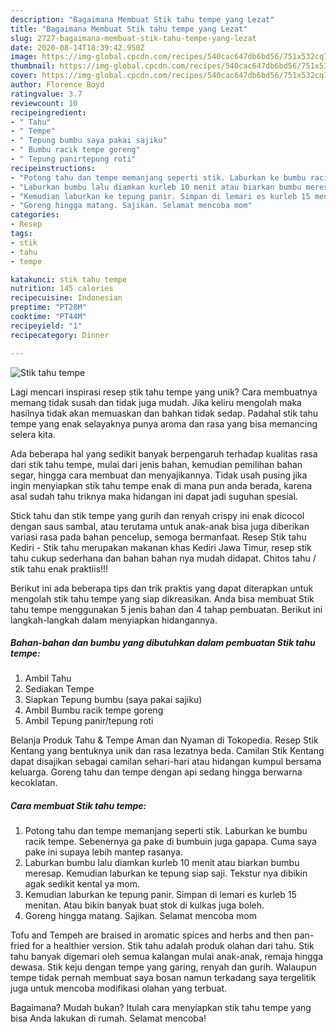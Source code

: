 ```yaml
---
description: "Bagaimana Membuat Stik tahu tempe yang Lezat"
title: "Bagaimana Membuat Stik tahu tempe yang Lezat"
slug: 2727-bagaimana-membuat-stik-tahu-tempe-yang-lezat
date: 2020-08-14T18:39:42.950Z
image: https://img-global.cpcdn.com/recipes/540cac647db6bd56/751x532cq70/stik-tahu-tempe-foto-resep-utama.jpg
thumbnail: https://img-global.cpcdn.com/recipes/540cac647db6bd56/751x532cq70/stik-tahu-tempe-foto-resep-utama.jpg
cover: https://img-global.cpcdn.com/recipes/540cac647db6bd56/751x532cq70/stik-tahu-tempe-foto-resep-utama.jpg
author: Florence Boyd
ratingvalue: 3.7
reviewcount: 10
recipeingredient:
- " Tahu"
- " Tempe"
- " Tepung bumbu saya pakai sajiku"
- " Bumbu racik tempe goreng"
- " Tepung panirtepung roti"
recipeinstructions:
- "Potong tahu dan tempe memanjang seperti stik. Laburkan ke bumbu racik tempe. Sebenernya ga pake di bumbuin juga gapapa. Cuma saya pake ini supaya lebih mantep rasanya."
- "Laburkan bumbu lalu diamkan kurleb 10 menit atau biarkan bumbu meresap. Kemudian laburkan ke tepung siap saji. Tekstur nya dibikin agak sedikit kental ya mom."
- "Kemudian laburkan ke tepung panir. Simpan di lemari es kurleb 15 menitan. Atau bikin banyak buat stok di kulkas juga boleh."
- "Goreng hingga matang. Sajikan. Selamat mencoba mom"
categories:
- Resep
tags:
- stik
- tahu
- tempe

katakunci: stik tahu tempe 
nutrition: 145 calories
recipecuisine: Indonesian
preptime: "PT28M"
cooktime: "PT44M"
recipeyield: "1"
recipecategory: Dinner

---
```



![Stik tahu tempe](https://img-global.cpcdn.com/recipes/540cac647db6bd56/751x532cq70/stik-tahu-tempe-foto-resep-utama.jpg)

Lagi mencari inspirasi resep stik tahu tempe yang unik? Cara membuatnya memang tidak susah dan tidak juga mudah. Jika keliru mengolah maka hasilnya tidak akan memuaskan dan bahkan tidak sedap. Padahal stik tahu tempe yang enak selayaknya punya aroma dan rasa yang bisa memancing selera kita.

Ada beberapa hal yang sedikit banyak berpengaruh terhadap kualitas rasa dari stik tahu tempe, mulai dari jenis bahan, kemudian pemilihan bahan segar, hingga cara membuat dan menyajikannya. Tidak usah pusing jika ingin menyiapkan stik tahu tempe enak di mana pun anda berada, karena asal sudah tahu triknya maka hidangan ini dapat jadi suguhan spesial.

Stick tahu dan stik tempe yang gurih dan renyah crispy ini enak dicocol dengan saus sambal, atau terutama untuk anak-anak bisa juga diberikan variasi rasa pada bahan pencelup, semoga bermanfaat. Resep Stik tahu Kediri - Stik tahu merupakan makanan khas Kediri Jawa Timur, resep stik tahu cukup sederhana dan bahan bahan nya mudah didapat. Chitos tahu / stik tahu enak praktiis!!!


Berikut ini ada beberapa tips dan trik praktis yang dapat diterapkan untuk mengolah stik tahu tempe yang siap dikreasikan. Anda bisa membuat Stik tahu tempe menggunakan 5 jenis bahan dan 4 tahap pembuatan. Berikut ini langkah-langkah dalam menyiapkan hidangannya.

<!--inarticleads1-->

##### Bahan-bahan dan bumbu yang dibutuhkan dalam pembuatan Stik tahu tempe:

1. Ambil  Tahu
1. Sediakan  Tempe
1. Siapkan  Tepung bumbu (saya pakai sajiku)
1. Ambil  Bumbu racik tempe goreng
1. Ambil  Tepung panir/tepung roti


Belanja Produk Tahu &amp; Tempe Aman dan Nyaman di Tokopedia. Resep Stik Kentang yang bentuknya unik dan rasa lezatnya beda. Camilan Stik Kentang dapat disajikan sebagai camilan sehari-hari atau hidangan kumpul bersama keluarga. Goreng tahu dan tempe dengan api sedang hingga berwarna kecoklatan. 

<!--inarticleads2-->

##### Cara membuat Stik tahu tempe:

1. Potong tahu dan tempe memanjang seperti stik. Laburkan ke bumbu racik tempe. Sebenernya ga pake di bumbuin juga gapapa. Cuma saya pake ini supaya lebih mantep rasanya.
1. Laburkan bumbu lalu diamkan kurleb 10 menit atau biarkan bumbu meresap. Kemudian laburkan ke tepung siap saji. Tekstur nya dibikin agak sedikit kental ya mom.
1. Kemudian laburkan ke tepung panir. Simpan di lemari es kurleb 15 menitan. Atau bikin banyak buat stok di kulkas juga boleh.
1. Goreng hingga matang. Sajikan. Selamat mencoba mom


Tofu and Tempeh are braised in aromatic spices and herbs and then pan-fried for a healthier version. Stik tahu adalah produk olahan dari tahu. Stik tahu banyak digemari oleh semua kalangan mulai anak-anak, remaja hingga dewasa. Stik keju dengan tempe yang garing, renyah dan gurih. Walaupun tempe tidak pernah membuat saya bosan namun terkadang saya tergelitik juga untuk mencoba modifikasi olahan yang terbuat. 

Bagaimana? Mudah bukan? Itulah cara menyiapkan stik tahu tempe yang bisa Anda lakukan di rumah. Selamat mencoba!
